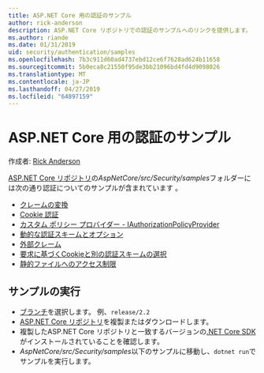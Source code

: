 ```yaml
---
title: ASP.NET Core 用の認証のサンプル
author: rick-anderson
description: ASP.NET Core リポジトリでの認証のサンプルへのリンクを提供します。
ms.author: riande
ms.date: 01/31/2019
uid: security/authentication/samples
ms.openlocfilehash: 7b3c911d60ad4737ebd12ce6f7628ad624b11658
ms.sourcegitcommit: 5b0eca8c21550f95de3bb21096bd4fd4d9098026
ms.translationtype: MT
ms.contentlocale: ja-JP
ms.lasthandoff: 04/27/2019
ms.locfileid: "64897159"
---
```

# <a name="authentication-samples-for-aspnet-core"></a>ASP.NET Core 用の認証のサンプル

作成者: [Rick Anderson](https://twitter.com/RickAndMSFT)

[ASP.NET Core リポジトリ](https://github.com/aspnet/AspNetCore)の*AspNetCore/src/Security/samples*フォルダーには次の通り認証についてのサンプルが含まれています 。

* [クレームの変換](https://github.com/aspnet/AspNetCore/tree/release/2.2/src/Security/samples/ClaimsTransformation)
* [Cookie 認証](https://github.com/aspnet/AspNetCore/tree/release/2.2/src/Security/samples/Cookies)
* [カスタム ポリシー プロバイダー - IAuthorizationPolicyProvider](https://github.com/aspnet/AspNetCore/tree/release/2.2/src/Security/samples/CustomPolicyProvider)
* [動的な認証スキームとオプション](https://github.com/aspnet/AspNetCore/tree/release/2.2/src/Security/samples/DynamicSchemes)
* [外部クレーム](https://github.com/aspnet/AspNetCore/tree/release/2.2/src/Security/samples/Identity.ExternalClaims)
* [要求に基づくCookieと別の認証スキームの選択](https://github.com/aspnet/AspNetCore/tree/release/2.2/src/Security/samples/PathSchemeSelection)
* [静的ファイルへのアクセス制限](https://github.com/aspnet/AspNetCore/tree/release/2.2/src/Security/samples/StaticFilesAuth)

## <a name="run-the-samples"></a>サンプルの実行

* [ブランチ](https://github.com/aspnet/AspNetCore)を選択します。 例、`release/2.2`
* [ASP.NET Core リポジトリ](https://github.com/aspnet/AspNetCore)を複製またはダウンロードします。
* 複製したASP.NET Core リポジトリと一致するバージョンの[.NET Core SDK](https://www.microsoft.com/net/download/all)がインストールされていることを確認します。
* *AspNetCore/src/Security/samples*以下のサンプルに移動し、`dotnet run`でサンプルを実行します。
